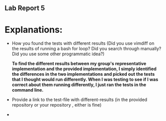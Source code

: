## Lab Report 5

# Explanations:

* How you found the tests with different results (Did you use vimdiff on the results of running a bash for loop? Did you search through manually? Did you use some other programmatic idea?)
    
    **To find the different results between my group's representative implementation and the provided implementation, I simply identified the differences in the two implementations and picked out the tests that I thought would run differently. When I was testing to see if I was correct about them running differently, I just ran the tests in the command line.**

* Provide a link to the test-file with different-results (in the provided repository or your repository , either is fine)
    []()

* 
